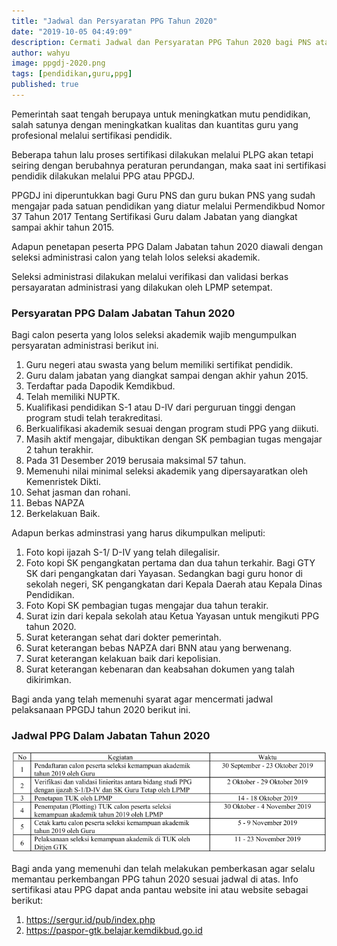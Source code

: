 ```yaml
---
title: "Jadwal dan Persyaratan PPG Tahun 2020"
date: "2019-10-05 04:49:09"
description: Cermati Jadwal dan Persyaratan PPG Tahun 2020 bagi PNS ataupun bukan PNS.
author: wahyu
image: ppgdj-2020.png
tags: [pendidikan,guru,ppg]
published: true
---
```


Pemerintah saat tengah berupaya untuk meningkatkan mutu pendidikan, salah satunya dengan meningkatkan kualitas dan kuantitas guru yang profesional melalui sertifikasi pendidik. 

Beberapa tahun lalu proses sertifikasi dilakukan melalui PLPG akan tetapi seiring dengan berubahnya peraturan perundangan, maka saat ini sertifikasi pendidik dilakukan melalui PPG atau PPGDJ.

PPGDJ ini diperuntukkan bagi Guru PNS dan guru bukan PNS yang sudah mengajar pada satuan pendidikan yang diatur melalui Permendikbud Nomor 37 Tahun 2017 Tentang Sertifikasi Guru dalam Jabatan yang diangkat sampai akhir tahun 2015.

Adapun penetapan peserta PPG Dalam Jabatan tahun 2020 diawali dengan seleksi administrasi calon yang telah lolos seleksi akademik.

Seleksi administrasi dilakukan melalui verifikasi dan validasi berkas persayaratan administrasi yang dilakukan oleh LPMP setempat.

### Persyaratan PPG Dalam Jabatan Tahun 2020
Bagi calon peserta yang lolos seleksi akademik wajib mengumpulkan persyaratan administrasi berikut ini.

1. Guru negeri atau swasta yang belum memiliki sertifikat pendidik.
2. Guru dalam jabatan yang diangkat sampai dengan akhir yahun 2015.
3. Terdaftar pada Dapodik Kemdikbud.
4. Telah memiliki NUPTK.
5. Kualifikasi pendidikan S-1 atau D-IV dari perguruan tinggi dengan program studi telah terakreditasi.
6. Berkualifikasi akademik sesuai dengan program studi PPG yang diikuti.
7. Masih aktif mengajar, dibuktikan dengan SK pembagian tugas mengajar 2 tahun terakhir.
8. Pada 31 Desember 2019 berusaia maksimal 57 tahun.
9. Memenuhi nilai minimal seleksi akademik yang dipersayaratkan oleh Kemenristek Dikti.
10. Sehat jasman dan rohani.
11. Bebas NAPZA
12. Berkelakuan Baik.

Adapun berkas adminstrasi yang harus dikumpulkan meliputi:
1. Foto kopi ijazah S-1/ D-IV yang telah dilegalisir.
2. Foto kopi SK pengangkatan pertama dan dua tahun terkahir. Bagi GTY SK dari pengangkatan dari Yayasan. Sedangkan bagi guru honor di sekolah negeri, SK pengangkatan dari Kepala Daerah atau Kepala Dinas Pendidikan.
3. Foto Kopi SK pembagian tugas mengajar dua tahun terakir.
4. Surat izin dari kepala sekolah atau Ketua Yayasan untuk mengikuti PPG tahun 2020.
5. Surat keterangan sehat dari dokter pemerintah.
6. Surat keterangan bebas NAPZA dari BNN atau yang berwenang.
7. Surat keterangan kelakuan baik dari kepolisian.
8. Surat keterangan kebenaran dan keabsahan dokumen yang talah dikirimkan.

Bagi anda yang telah memenuhi syarat agar mencermati jadwal pelaksanaan PPGDJ tahun 2020 berikut ini.

### Jadwal PPG Dalam Jabatan Tahun 2020
![Jadwal PPG](/img/Jadwal-ppg-2020.png "Jadwal PPG")

Bagi anda yang memenuhi dan telah melakukan pemberkasan agar selalu memantau perkembangan PPG tahun 2020 sesuai jadwal di atas.
Info sertifikasi atau PPG dapat anda pantau website ini atau website sebagai berikut:
1. https://sergur.id/pub/index.php
2. https://paspor-gtk.belajar.kemdikbud.go.id
